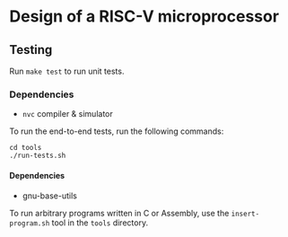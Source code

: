 # Design of a RISC-V microprocessor

## Testing

Run `make test` to run unit tests.

### Dependencies

- `nvc` compiler & simulator

To run the end-to-end tests, run the following commands:

```
cd tools
./run-tests.sh
```

#### Dependencies

- gnu-base-utils

To run arbitrary programs written in C or Assembly, use the `insert-program.sh` tool in the `tools` directory.
